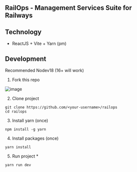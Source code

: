 ## RailOps - Management Services Suite for Railways

## Technology

- ReactJS + Vite + Yarn (pm)

## Development
Recommended Nodev18 (16+ will work)

1. Fork this repo

![image](https://github.com/binbard/railops/assets/28684962/861d13f1-7dbe-4d3a-91cb-d7d5b158e80e)

2. Clone project
```
git clone https://github.com/<your-username>/railops
cd railops
```

3. Install yarn (once)
```
npm install -g yarn
```

4. Install packages (once)
```
yarn install
```

5. Run project *
```
yarn run dev
```
